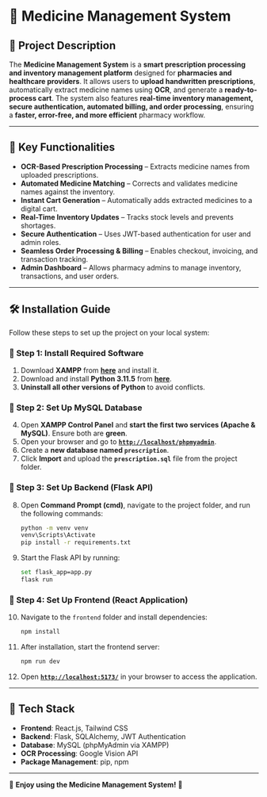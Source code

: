 # 📌 Medicine Management System

## 📝 Project Description  
The **Medicine Management System** is a **smart prescription processing and inventory management platform** designed for **pharmacies and healthcare providers**. It allows users to **upload handwritten prescriptions**, automatically extract medicine names using **OCR**, and generate a **ready-to-process cart**. The system also features **real-time inventory management, secure authentication, automated billing, and order processing**, ensuring a **faster, error-free, and more efficient** pharmacy workflow.  

---

## 🚀 Key Functionalities  

- **OCR-Based Prescription Processing** – Extracts medicine names from uploaded prescriptions.  
- **Automated Medicine Matching** – Corrects and validates medicine names against the inventory.  
- **Instant Cart Generation** – Automatically adds extracted medicines to a digital cart.  
- **Real-Time Inventory Updates** – Tracks stock levels and prevents shortages.  
- **Secure Authentication** – Uses JWT-based authentication for user and admin roles.  
- **Seamless Order Processing & Billing** – Enables checkout, invoicing, and transaction tracking.  
- **Admin Dashboard** – Allows pharmacy admins to manage inventory, transactions, and user orders.  

---

## 🛠️ Installation Guide  

Follow these steps to set up the project on your local system:  

### 🔹 Step 1: Install Required Software  
1. Download **XAMPP** from **[here](https://www.apachefriends.org/)** and install it.  
2. Download and install **Python 3.11.5** from **[here](https://www.python.org/downloads/release/python-3115/)**.  
3. **Uninstall all other versions of Python** to avoid conflicts.  

### 🔹 Step 2: Set Up MySQL Database  
4. Open **XAMPP Control Panel** and **start the first two services (Apache & MySQL)**. Ensure both are **green**.  
5. Open your browser and go to **[`http://localhost/phpmyadmin`](http://localhost/phpmyadmin)**.  
6. Create a **new database named `prescription`**.  
7. Click **Import** and upload the **`prescription.sql`** file from the project folder.  

### 🔹 Step 3: Set Up Backend (Flask API)  
8. Open **Command Prompt (cmd)**, navigate to the project folder, and run the following commands:  

    ```sh
    python -m venv venv
    venv\Scripts\Activate
    pip install -r requirements.txt
    ```

9. Start the Flask API by running:  

    ```sh
    set flask_app=app.py
    flask run
    ```

### 🔹 Step 4: Set Up Frontend (React Application)  
10. Navigate to the `frontend` folder and install dependencies:  

    ```sh
    npm install
    ```

11. After installation, start the frontend server:  

    ```sh
    npm run dev
    ```

12. Open **[`http://localhost:5173/`](http://localhost:5173/)** in your browser to access the application.  

---

## 📌 Tech Stack  
- **Frontend**: React.js, Tailwind CSS  
- **Backend**: Flask, SQLAlchemy, JWT Authentication  
- **Database**: MySQL (phpMyAdmin via XAMPP)  
- **OCR Processing**: Google Vision API  
- **Package Management**: pip, npm  

---

🚀 **Enjoy using the Medicine Management System!** 🚀
